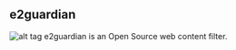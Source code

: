 e2guardian
-------------------
![alt tag](http://e2guardian.org/cms/images/banners/logo-guardian.png)
e2guardian is an Open Source web content filter.

 
